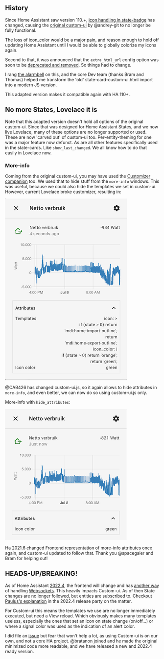 ## History
Since Home Assistant saw version 110.+, [icon handling in state-badge](https://github.com/home-assistant/frontend/issues/5892#issuecomment-630872617) has changed, causing the [original custom-ui](https://github.com/andrey-git/home-assistant-custom-ui) by @andrey-git to no longer be fully functional. 

The loss of icon_color would be a major pain, and reason enough to hold off updating Home Assistant until I would be able to globally colorize my icons again.

Second to that, it was announced that the `extra_html_url` config option was soon to be [deprecated and removed](https://github.com/home-assistant/frontend/issues/6028). So things had to change.

I rang [the alarmbell](https://github.com/home-assistant/frontend/issues/5892) on this, and the core Dev team (thanks Bram and Thomas) helped me transform the 'old' state-card-custom-ui.html import into a modern JS version. 

This adapted version makes it compatible again with HA 110+.

## No more States, Lovelace it is
Note that this adapted version doesn't hold all options of the original custom-ui. Since that was designed for Home Assistant States, and we now live Lovelace, many of these options are no longer supported or used. These are now 'carved out' of custom-ui too. Per-entity-theming for one was a major feature now defunct.
As are all other features specifically used in the state-cards. Like `show_last_changed`. We all know how to do that easily in Lovelace now.

### More-info
Coming from the original custom-ui, you may have used the [Customizer companion](https://github.com/andrey-git/home-assistant-customizer) too. We used that to hide stuff from the `more-info` windows. This was useful, because we could also hide the templates we set in custom-ui. However, current Lovelace broke customizer, resulting in:

![more-info](https://github.com/Mariusthvdb/custom-ui/blob/master/templates-in-more-info.png)

@CAB426 has changed custom-ui.js, so it again allows to hide attributes in `more-info`, and even better, we can now do so using custom-ui.js only.

More-info with `hide_attributes`:

![more-info](https://github.com/Mariusthvdb/custom-ui/blob/master/hidden-templates-more-info.png)

Ha 2021.6 changed Frontend representation of more-info attributes once again, and custom-ui updated to follow that. Thank you @spacegaier and Bram for helping out!

## HEADS-UP/BREAKING!
As of Home Assistant [2022.4](https://www.home-assistant.io/blog/2022/04/06/release-20224/#frontend-ui-performance), the frontend will change and has [another way](https://github.com/home-assistant/frontend/pull/12016) of handling [Websockets](https://github.com/home-assistant/core/pull/67891). This heavily impacts Custom-ui. As of then State changes are no longer followed, but entities are subscribed to. Checkout [Paulus's explanation](https://youtu.be/wOrJUWYYWdY?t=4862) in the 2022.4 release party on the matter.

For Custom-ui this means the templates we use are no longer immediately executed, but need a View reload. Which obviously makes many templates useless, especially the ones that set an icon on state change (on/off...) or where a signal color was used as the indication of an alert color.

I did file an [issue](https://github.com/home-assistant/frontend/issues/12115) but fear that won't help a lot, as using Custom-ui is on our own, and not a core HA project. 
@bratanon joined and he made the original minimized code more readable, and we have released a new and 2022.4 ready version.
